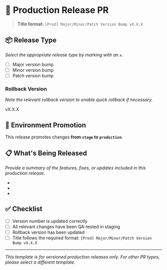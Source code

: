 # 🚀 Production Release PR

> **Title format:** `[Prod] Major/Minor/Patch Version Bump vX.X.X`

## 📦 Release Type
_Select the appropriate release type by marking with an `x`._

- [ ] Major version bump
- [ ] Minor version bump
- [ ] Patch version bump

### Rollback Version
_Note the relevant rollback version to enable quick rollback if necessary._

vX.X.X

## 🔁 Environment Promotion
This release promotes changes **from `stage` to `production`**.

## 📋 What's Being Released
_Provide a summary of the features, fixes, or updates included in this production release._

- 
- 
- 

## ✅ Checklist

- [ ] Version number is updated correctly
- [ ] All relevant changes have been QA-tested in staging
- [ ] Rollback version has been updated
- [ ] Title follows the required format: `[Prod] Major/Minor/Patch Version Bump vX.X.X`

---

_This template is for versioned production releases only. For other PR types, please select a different template._